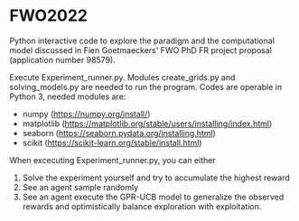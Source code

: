 # FWO2022
Python interactive code to explore the paradigm and the computational model discussed in Fien Goetmaeckers' FWO PhD FR project proposal (application number 98579).

Execute Experiment_runner.py. Modules create_grids.py and solving_models.py are needed to run the program. Codes are operable in Python 3, needed modules are:

* numpy (https://numpy.org/install/)
* matplotlib (https://matplotlib.org/stable/users/installing/index.html)
* seaborn (https://seaborn.pydata.org/installing.html) 
* scikit (https://scikit-learn.org/stable/install.html)

When excecuting Experiment_runner.py, you can either
1) Solve the experiment yourself and try to accumulate the highest reward
2) See an agent sample randomly
3) See an agent execute the GPR-UCB model to generalize the observed rewards and optimistically balance exploration with exploitation.
